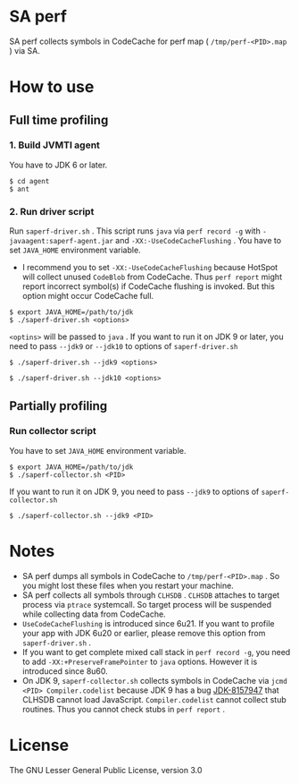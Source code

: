 # SA perf

SA perf collects symbols in CodeCache for perf map ( `/tmp/perf-<PID>.map` ) via SA.

# How to use

## Full time profiling

### 1. Build JVMTI agent

You have to JDK 6 or later.

```
$ cd agent
$ ant
```

### 2. Run driver script

Run `saperf-driver.sh` . This script runs `java` via `perf record -g` with `-javaagent:saperf-agent.jar` and `-XX:-UseCodeCacheFlushing` .
You have to set `JAVA_HOME` environment variable.

* I recommend you to set `-XX:-UseCodeCacheFlushing` because HotSpot will collect unused `CodeBlob` from CodeCache. Thus `perf report` might report incorrect symbol(s) if CodeCache flushing is invoked. But this option might occur CodeCache full.

```
$ export JAVA_HOME=/path/to/jdk
$ ./saperf-driver.sh <options>
```

`<optins>` will be passed to `java` .
If you want to run it on JDK 9 or later, you need to pass `--jdk9` or `--jdk10` to options of `saperf-driver.sh`

```
$ ./saperf-driver.sh --jdk9 <options>
```

```
$ ./saperf-driver.sh --jdk10 <options>
```

## Partially profiling

### Run collector script

You have to set `JAVA_HOME` environment variable.

```
$ export JAVA_HOME=/path/to/jdk
$ ./saperf-collector.sh <PID>
```

If you want to run it on JDK 9, you need to pass `--jdk9` to options of `saperf-collector.sh`

```
$ ./saperf-collector.sh --jdk9 <PID>
```

# Notes

* SA perf dumps all symbols in CodeCache to `/tmp/perf-<PID>.map` . So you might lost these files when you restart your machine.
* SA perf collects all symbols through `CLHSDB` . `CLHSDB` attaches to target process via `ptrace` systemcall. So target process will be suspended while collecting data from CodeCache.
* `UseCodeCacheFlushing` is introduced since 6u21. If you want to profile your app with JDK 6u20 or earlier, please remove this option from `saperf-driver.sh` .
* If you want to get complete mixed call stack in `perf record -g`, you need to add `-XX:+PreserveFramePointer` to `java` options. However it is introduced since 8u60.
* On JDK 9, `saperf-collector.sh` collects symbols in CodeCache via `jcmd <PID> Compiler.codelist` because JDK 9 has a bug [JDK-8157947](https://bugs.openjdk.java.net/browse/JDK-8157947) that CLHSDB cannot load JavaScript. `Compiler.codelist` cannot collect stub routines. Thus you cannot check stubs in `perf report` .

# License

The GNU Lesser General Public License, version 3.0
